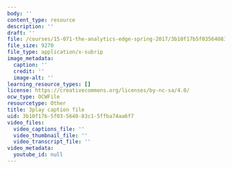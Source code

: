```yaml
---
body: ''
content_type: resource
description: ''
draft: ''
file: /courses/15-071-the-analytics-edge-spring-2017/3b10f17b5f03564083c15ffba74aa6f7_D32g7Vv3_gA.vtt
file_size: 9270
file_type: application/x-subrip
image_metadata:
  caption: ''
  credit: ''
  image-alt: ''
learning_resource_types: []
license: https://creativecommons.org/licenses/by-nc-sa/4.0/
ocw_type: OCWFile
resourcetype: Other
title: 3play caption file
uid: 3b10f17b-5f03-5640-83c1-5ffba74aa6f7
video_files:
  video_captions_file: ''
  video_thumbnail_file: ''
  video_transcript_file: ''
video_metadata:
  youtube_id: null
---
```

